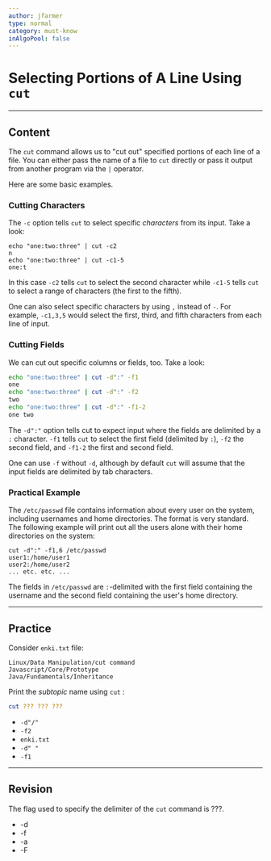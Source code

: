 ```yaml
---
author: jfarmer
type: normal
category: must-know
inAlgoPool: false
---
```


# Selecting Portions of A Line Using `cut`


---

## Content

The `cut` command allows us to "cut out" specified portions of each line of a file.  You can either pass the name of a file to `cut` directly or pass it output from another program via the `|` operator.

Here are some basic examples.

### Cutting Characters

The `-c` option tells `cut` to select specific *characters* from its input.  Take a look:

```shell
echo "one:two:three" | cut -c2
n
echo "one:two:three" | cut -c1-5
one:t
```

 In this case `-c2` tells `cut` to select the second character while `-c1-5` tells `cut` to select a range of characters (the first to the fifth).

 One can also select specific characters by using `,` instead of `-`.  For example, `-c1,3,5` would select the first, third, and fifth characters from each line of input.

### Cutting Fields

We can cut out specific columns or fields, too.  Take a look:

```bash
echo "one:two:three" | cut -d":" -f1
one
echo "one:two:three" | cut -d":" -f2
two
echo "one:two:three" | cut -d":" -f1-2
one two
```

The `-d":"` option tells cut to expect input where the fields are delimited by a `:` character.  `-f1` tells `cut` to select the first field (delimited by `:`), `-f2` the second field, and `-f1-2` the first and second field.

One can use `-f` without `-d`, although by default `cut` will assume that the input fields are delimited by tab characters.

### Practical Example

The `/etc/passwd` file contains information about every user on the system, including usernames and home directories.  The format is very standard.  The following example will print out all the users alone with their home directories on the system:

```shell
cut -d":" -f1,6 /etc/passwd
user1:/home/user1
user2:/home/user2
... etc. etc. ...
```

The fields in `/etc/passwd` are `:`-delimited with the first field containing the username and the second field containing the user's home directory.

---

## Practice

Consider `enki.txt` file:

```plain-text
Linux/Data Manipulation/cut command
Javascript/Core/Prototype
Java/Fundamentals/Inheritance
```

Print the *subtopic* name using `cut` :

```bash
cut ??? ??? ???
```

- `-d"/"`
- `-f2`
- `enki.txt`
- `-d" "`
- `-f1`


---

## Revision

The flag used to specify the delimiter of the `cut` command is ???.

- -d
- -f
- -a
- -F
